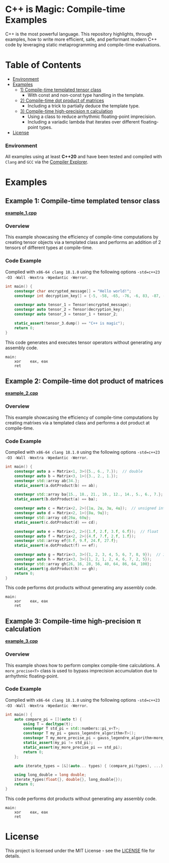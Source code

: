# C++ is Magic: Compile-time Examples

C++ is the most powerful language.
This repository highlights, through examples, how to write more efficient, safe, and performant modern C++ code by leveraging static metaprogramming and compile-time evaluations.

# Table of Contents
 - [Environment](#environment)
 - [Examples](#example)
   - [1) Compile-time templated tensor class](#example-1)
     - With const and non-const type handling in the template.
   - [2) Compile-time dot product of matrices](#example-2)
     - Including a trick to partially deduce the template type.
   - [3) Compile-time high-precision π calculation](#example-3)
     - Using a class to reduce arrhythmic floating-point imprecision.
     - Including a variadic lambda that iterates over different floating-point types.
 - [License](#license)

### Environment <a name="environment"></a>
All examples using at least __C++20__ and have been tested and compiled with `Clang` and `GCC` via the [Compiler Explorer](https://godbolt.org). 


# Examples <a name="example"></a>
## Example 1: Compile-time templated tensor class <a name="example-1"></a>
__[example_1.cpp](examples/example_1.cpp)__
### Overview
This example showcasing the efficiency of compile-time computations by creating tensor objects via a templated class and performs an addition of 2 tensors of different types at compile-time.

### Code Example

Complied with `x86-64 clang 18.1.0` using the following options `-std=c++23 -O3 -Wall -Wextra -Wpedantic -Werror`.
```cpp
int main() {
    constexpr char encrypted_message[] = "Hello world!";
    constexpr int decryption_key[] = {-5, -58, -65, -76, -6, 83, -87, -2, -17, -5, 5, 66, 0};

    constexpr auto tensor_1 = Tensor(encrypted_message);
    constexpr auto tensor_2 = Tensor(decryption_key);
    constexpr auto tensor_3 = tensor_1 + tensor_2;

    static_assert(tensor_3.dump() == "C++ is magic");
    return 0;
}
```
This code generates and executes tensor operators without generating any assembly code.
```assembly
main:
    xor    eax, eax
    ret
```

## Example 2: Compile-time dot product of matrices <a name="example-2"></a>
__[example_2.cpp](examples/example_2.cpp)__
### Overview
This example showcasing the efficiency of compile-time computations by creating matrixes via a templated class and performs a dot product at compile-time.

### Code Example

Complied with `x86-64 clang 18.1.0` using the following options `-std=c++23 -O3 -Wall -Wextra -Wpedantic -Werror`.
```cpp
int main() {
    constexpr auto a = Matrix<1, 3>({5., 6., 7.});  // double
    constexpr auto b = Matrix<3, 1>({3., 2., 1.});
    constexpr std::array ab{34.};
    static_assert(a.dotProduct(b) == ab);

    constexpr std::array ba{15., 18., 21., 10., 12., 14., 5., 6., 7.};
    static_assert(b.dotProduct(a) == ba);

    constexpr auto c = Matrix<2, 2>({1u, 2u, 3u, 4u});  // unsigned int
    constexpr auto d = Matrix<2, 1>({8u, 9u});
    constexpr std::array cd{26u, 60u};
    static_assert(c.dotProduct(d) == cd);

    constexpr auto e = Matrix<2, 2>({1.f, 2.f, 3.f, 6.f});  // float
    constexpr auto f = Matrix<2, 2>({4.f, 7.f, 2.f, 1.f});
    constexpr std::array ef{8.f, 9.f, 24.f, 27.f};
    static_assert(e.dotProduct(f) == ef);

    constexpr auto g = Matrix<3, 3>({1, 2, 3, 4, 5, 6, 7, 8, 9});  // int
    constexpr auto h = Matrix<3, 3>({1, 2, 1, 2, 4, 6, 7, 2, 5});
    constexpr std::array gh{26, 16, 28, 56, 40, 64, 86, 64, 100};
    static_assert(g.dotProduct(h) == gh);
    return 0;
}
```
This code performs dot products without generating any assembly code.
```assembly
main:
    xor    eax, eax
    ret
```

## Example 3: Compile-time high-precision π calculation <a name="example-3"></a>
__[example_3.cpp](examples/example_3.cpp)__
### Overview
This example shows how to perform complex compile-time calculations. A `more_precise<T>` class is used to bypass imprecision accumulation due to arrhythmic floating-point.

### Code Example

Complied with `x86-64 clang 18.1.0` using the following options `-std=c++23 -O3 -Wall -Wextra -Wpedantic -Werror`.
```cpp
int main() {
    auto compare_pi = [](auto t) {
        using T = decltype(t);
        constexpr T std_pi = std::numbers::pi_v<T>;
        constexpr T my_pi = gauss_legendre_algorithm<T>();
        constexpr T my_more_precise_pi = gauss_legendre_algorithm<more_precise<T>>().get();
        static_assert(my_pi != std_pi);
        static_assert(my_more_precise_pi == std_pi);
        return 0;
    };

    auto iterate_types = [&](auto... types) { (compare_pi(types), ...); };

    using long_double = long double;
    iterate_types(float{}, double{}, long_double{});
    return 0;
}
```
This code performs dot products without generating any assembly code.
```assembly
main:
    xor    eax, eax
    ret
```

# License <a name="license"></a>
This project is licensed under the MIT License - see the [LICENSE](LICENSE) file for details.

